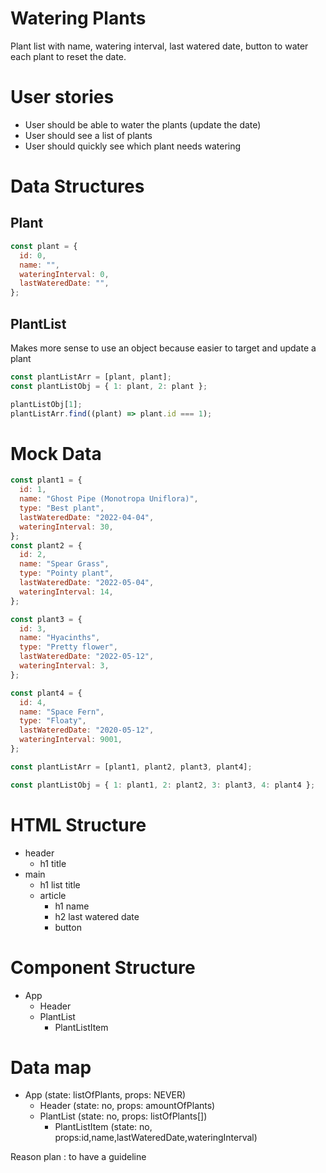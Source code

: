 # Watering Plants

Plant list with name, watering interval, last watered date, button to water each plant to reset the date.

# User stories

- User should be able to water the plants (update the date)
- User should see a list of plants
- User should quickly see which plant needs watering

# Data Structures

## Plant

```jsx
const plant = {
  id: 0,
  name: "",
  wateringInterval: 0,
  lastWateredDate: "",
};
```

## PlantList

Makes more sense to use an object because easier to target and update a plant

```jsx
const plantListArr = [plant, plant];
const plantListObj = { 1: plant, 2: plant };

plantListObj[1];
plantListArr.find((plant) => plant.id === 1);
```

# Mock Data

```jsx
const plant1 = {
  id: 1,
  name: "Ghost Pipe (Monotropa Uniflora)",
  type: "Best plant",
  lastWateredDate: "2022-04-04",
  wateringInterval: 30,
};
const plant2 = {
  id: 2,
  name: "Spear Grass",
  type: "Pointy plant",
  lastWateredDate: "2022-05-04",
  wateringInterval: 14,
};

const plant3 = {
  id: 3,
  name: "Hyacinths",
  type: "Pretty flower",
  lastWateredDate: "2022-05-12",
  wateringInterval: 3,
};

const plant4 = {
  id: 4,
  name: "Space Fern",
  type: "Floaty",
  lastWateredDate: "2020-05-12",
  wateringInterval: 9001,
};

const plantListArr = [plant1, plant2, plant3, plant4];

const plantListObj = { 1: plant1, 2: plant2, 3: plant3, 4: plant4 };
```

# HTML Structure

- header
  - h1 title
- main
  - h1 list title
  - article
    - h1 name
    - h2 last watered date
    - button

# Component Structure

- App
  - Header
  - PlantList
    - PlantListItem

# Data map

- App (state: listOfPlants, props: NEVER)
  - Header (state: no, props: amountOfPlants)
  - PlantList (state: no, props: listOfPlants[])
    - PlantListItem (state: no, props:id,name,lastWateredDate,wateringInterval)

Reason plan : to have a guideline
